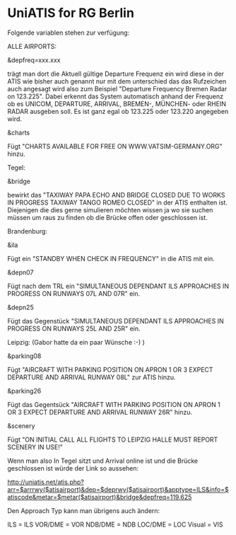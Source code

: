 UniATIS for RG Berlin
=======
Folgende variablen stehen zur verfügung:

ALLE AIRPORTS:

&depfreq=xxx.xxx

trägt man dort die Aktuell gültige Departure Frequenz ein wird diese in der ATIS wie bisher auch genannt nur mit dem unterschied das das Rufzeichen auch angesagt wird also zum Beispiel "Departure Frequency Bremen Radar on 123.225". Dabei erkennt das System automatisch anhand der Frequenz ob es UNICOM, DEPARTURE, ARRIVAL, BREMEN-, MÜNCHEN- oder RHEIN RADAR ausgeben soll. Es ist ganz egal ob 123.225 oder 123.220 angegeben wird.

&charts

Fügt "CHARTS AVAILABLE FOR FREE ON WWW.VATSIM-GERMANY.ORG" hinzu.

Tegel:

&bridge

bewirkt das "TAXIWAY PAPA ECHO AND BRIDGE CLOSED DUE TO WORKS IN PROGRESS TAXIWAY TANGO ROMEO CLOSED" in der ATIS enthalten ist. Diejenigen die dies gerne simulieren möchten wissen ja wo sie suchen müssen um raus zu finden ob die Brücke offen oder geschlossen ist.

Brandenburg:

&ila

Fügt ein "STANDBY WHEN CHECK IN FREQUENCY" in die ATIS mit ein.

&depn07

Fügt nach dem TRL ein "SIMULTANEOUS DEPENDANT ILS APPROACHES IN PROGRESS ON RUNWAYS 07L AND 07R" ein.

&depn25

Fügt das Gegenstück "SIMULTANEOUS DEPENDANT ILS APPROACHES IN PROGRESS ON RUNWAYS 25L AND 25R" ein.

Leipzig: (Gabor hatte da ein paar Wünsche :-) )

&parking08

Fügt "AIRCRAFT WITH PARKING POSITION ON APRON 1 OR 3 EXPECT DEPARTURE AND ARRIVAL RUNWAY 08L" zur ATIS hinzu.

&parking26

Fügt das Gegentsück "AIRCRAFT WITH PARKING POSITION ON APRON 1 OR 3 EXPECT DEPARTURE AND ARRIVAL RUNWAY 26R" hinzu.

&scenery

Fügt "ON INITIAL CALL ALL FLIGHTS TO LEIPZIG HALLE MUST REPORT SCENERY IN USE!"

Wenn man also In Tegel sitzt und Arrival online ist und die Brücke geschlossen ist würde der Link so aussehen:

http://uniatis.net/atis.php?arr=$arrrwy($atisairport)&dep=$deprwy($atisairport)&apptype=ILS&info=$atiscode&metar=$metar($atisairport)&bridge&depfreq=119.625

Den Approach Typ kann man übrigens auch ändern:

ILS = ILS
VOR/DME = VOR
NDB/DME = NDB
LOC/DME = LOC
Visual = VIS 
